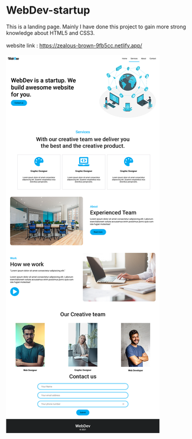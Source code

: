 # WebDev-startup
This is a landing page. Mainly I have done this project to gain more strong knowledge about HTML5 and CSS3.
<br><br>
website link : https://zealous-brown-9fb5cc.netlify.app/
<br><br>
<img src="https://github.com/ShawonBarman/WebDev-startup/blob/main/project_view_demo.png">
